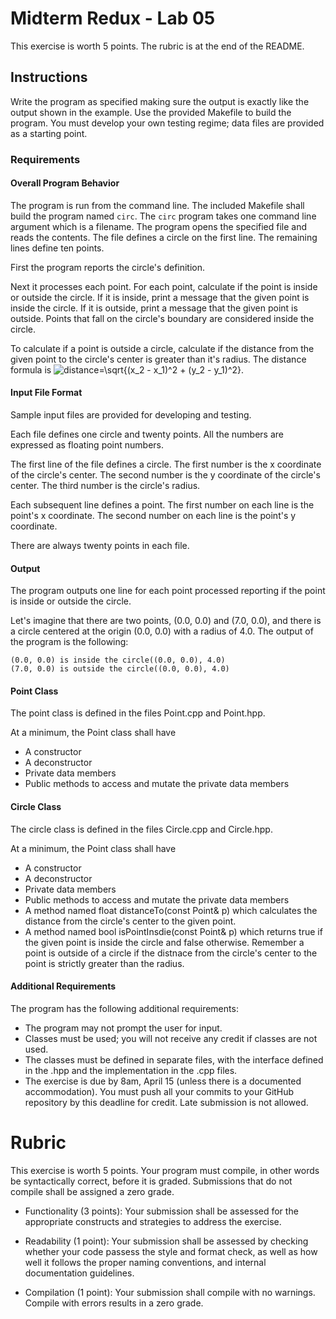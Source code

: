 # Midterm Redux - Lab 05
This exercise is worth 5 points. The rubric is at the end of the README.

## Instructions
Write the program as specified making sure the output is exactly like the output shown in the example. Use the provided Makefile to build the program. You must develop your own testing regime; data files are provided as a starting point.

### Requirements
#### Overall Program Behavior
The program is run from the command line. The included Makefile shall build the program named `circ`. The `circ` program takes one command line argument which is a filename. The program opens the specified file and reads the contents. The file defines a circle on the first line. The remaining lines define ten points.

First the program reports the circle's definition.

Next it processes each point. For each point, calculate if the point is inside or outside the circle. If it is inside, print a message that the given point is inside the circle. If it is outside, print a message that the given point is outside. Points that fall on the circle's boundary are considered inside the circle.

To calculate if a point is outside a circle, calculate if the distance from the given point to the circle's center is greater than it's radius. The distance formula is ![distance=\sqrt{(x_2 - x_1)^2 + (y_2 - y_1)^2}](https://render.githubusercontent.com/render/math?math=distance%3D%5Csqrt%7B%28x_2%20-%20x_1%29%5E2%20%2B%20%28y_2%20-%20y_1%29%5E2%7D&mode=inline).

#### Input File Format
Sample input files are provided for developing and testing.

Each file defines one circle and twenty points. All the numbers are expressed as floating point numbers.

The first line of the file defines a circle. The first number is the x coordinate of the circle's center. The second number is the y coordinate of the circle's center. The third number is the circle's radius.

Each subsequent line defines a point. The first number on each line is the point's x coordinate. The second number on each line is the point's y coordinate.

There are always twenty points in each file.

#### Output
The program outputs one line for each point processed reporting if the point is inside or outside the circle.

Let's imagine that there are two points, (0.0, 0.0) and (7.0, 0.0), and there is a circle centered at the origin (0.0, 0.0) with a radius of 4.0. The output of the program is the following:
```
(0.0, 0.0) is inside the circle((0.0, 0.0), 4.0)
(7.0, 0.0) is outside the circle((0.0, 0.0), 4.0)
```
#### Point Class
The point class is defined in the files Point.cpp and Point.hpp.

At a minimum, the Point class shall have

* A constructor
* A deconstructor
* Private data members
* Public methods to access and mutate the private data members

#### Circle Class
The circle class is defined in the files Circle.cpp and Circle.hpp.

At a minimum, the Point class shall have

* A constructor
* A deconstructor
* Private data members
* Public methods to access and mutate the private data members
* A method named float distanceTo(const Point& p) which calculates the distance from the circle's center to the given point.
* A method named bool isPointInsdie(const Point& p) which returns true if the given point is inside the circle and false otherwise. Remember a point is outside of a circle if the distnace from the circle's center to the point is strictly greater than the radius.

#### Additional Requirements
The program has the following additional requirements:

* The program may not prompt the user for input.
* Classes must be used; you will not receive any credit if classes are not used.
* The classes must be defined in separate files, with the interface defined in the .hpp and the implementation in the .cpp files.
* The exercise is due by 8am, April 15 (unless there is a documented accommodation). You must push all your commits to your GitHub repository by this deadline for credit. Late submission is not allowed.

# Rubric
This exercise is worth 5 points. Your program must compile, in other words be syntactically correct, before it is graded. Submissions that do not compile shall be assigned a zero grade. 

* Functionality (3 points): Your submission shall be assessed for the appropriate constructs and strategies to address the exercise.

* Readability (1 point): Your submission shall be assessed by checking whether your code passess the style and format check, as well as how well it follows the proper naming conventions, and internal documentation guidelines.

* Compilation (1 point): Your submission shall compile with no warnings. Compile with errors results in a zero grade.

